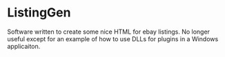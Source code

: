 ListingGen
==========

Software written to create some nice HTML for ebay listings. No longer useful except for an example of how to use DLLs for plugins in a Windows applicaiton.